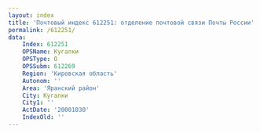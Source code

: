 ```yaml
---
layout: index
title: 'Почтовый индекс 612251: отделение почтовой связи Почты России'
permalink: /612251/
data:
    Index: 612251
    OPSName: Кугалки
    OPSType: О
    OPSSubm: 612269
    Region: 'Кировская область'
    Autonom: ''
    Area: 'Яранский район'
    City: Кугалки
    City1: ''
    ActDate: '20001030'
    IndexOld: ''
---
```

